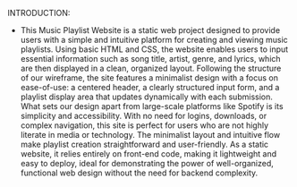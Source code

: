 INTRODUCTION:

- This Music Playlist Website is a static web project designed to provide users with a simple and intuitive platform for creating and viewing music playlists. Using basic HTML and CSS, the website enables users to input essential information such as song title, artist, genre, and lyrics, which are then displayed in a clean, organized layout. Following the structure of our wireframe, the site features a minimalist design with a focus on ease-of-use: a centered header, a clearly structured input form, and a playlist display area that updates dynamically with each submission. What sets our design apart from large-scale platforms like Spotify is its simplicity and accessibility. With no need for logins, downloads, or complex navigation, this site is perfect for users who are not highly literate in media or technology. The minimalist layout and intuitive flow make playlist creation straightforward and user-friendly. As a static website, it relies entirely on front-end code, making it lightweight and easy to deploy, ideal for demonstrating the power of well-organized, functional web design without the need for backend complexity.
